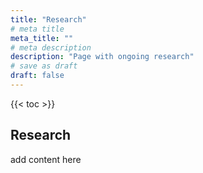 ```yaml
---
title: "Research"
# meta title
meta_title: ""
# meta description
description: "Page with ongoing research"
# save as draft
draft: false
---
```


{{< toc >}}

## Research

add content here
